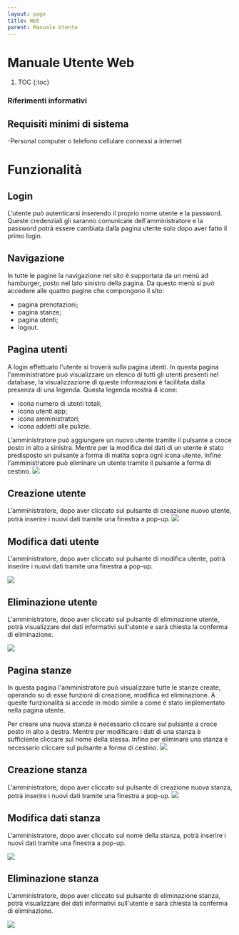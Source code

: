 ```yaml
---
layout: page
title: Web
parent: Manuale Utente
---
```


# Manuale Utente Web

1. TOC
{:toc}
### Riferimenti informativi

## Requisiti minimi di sistema
-Personal computer o telefono cellulare connessi a internet

# Funzionalità

## Login
L'utente può autenticarsi inserendo il proprio nome utente e la password. Queste credenziali gli saranno comunicate dell'amministratore e la password potrà essere cambiata dalla pagina utente solo dopo aver fatto il primo login.

## Navigazione

In tutte le pagine la navigazione nel sito è supportata da un menù ad hamburger, posto nel lato sinistro della pagina.
Da questo menù si può accedere alle quattro pagine che compongono il sito:
- pagina prenotazioni;
- pagina stanze;
- pagina utenti;
- logout.

## Pagina utenti
A login effettuato l'utente si troverà sulla pagina utenti.
In questa pagina l'amministratore può visualizzare un elenco di tutti gli utenti presenti nel database, la visualizzazione di queste informazioni è facilitata dalla presenza di una legenda.
Questa legenda mostra 4 icone:
- icona numero di utenti totali;
- icona utenti app;
- icona amministratori;
- icona addetti alle pulizie.

L'amministratore può aggiungere un nuovo utente tramite il pulsante a croce posto in alto a sinistra.
Mentre per la modifica dei dati di un utente è stato predisposto un pulsante a forma di matita sopra ogni icona utente.
Infine l'amministratore può eliminare un utente tramite il pulsante a forma di cestino.
![](/assets/web/landingPage.png)

## Creazione utente
L'amministratore, dopo aver cliccato sul pulsante di creazione nuovo utente, potrà inserire i nuovi dati tramite una finestra a pop-up.
![](/assets/web/createUser.png)

## Modifica dati utente
L'amministratore, dopo aver cliccato sul pulsante di modifica utente, potrà inserire i nuovi dati tramite una finestra a pop-up.

![](/assets/web/modifyUser.png)

## Eliminazione utente
L'amministratore, dopo aver cliccato sul pulsante di eliminazione utente, potrà visualizzare dei dati informativi sull'utente e sarà chiesta la conferma di eliminazione.

![](/assets/web/deleteUser.png)

## Pagina stanze
In questa pagina l'amministratore può visualizzare tutte le stanze create, operando su di esse funzioni di creazione, modifica ed eliminazione. A queste funzionalità si accede in modo simile a come è stato implementato nella pagina utente.

Per creare una nuova stanza è necessario cliccare sul pulsante a croce posto in alto a destra.
Mentre per modificare i dati di una stanza è sufficiente cliccare sul nome della stessa.
Infine per eliminare una stanza è necessario cliccare sul pulsante a forma di cestino.
![](/assets/web/roomPage.png)

## Creazione stanza
L'amministratore, dopo aver cliccato sul pulsante di creazione nuova stanza, potrà inserire i nuovi dati tramite una finestra a pop-up.
![](/assets/web/createRoom.png)

## Modifica dati stanza
L'amministratore, dopo aver cliccato sul nome della stanza, potrà inserire i nuovi dati tramite una finestra a pop-up.

![](/assets/web/modifyRoom.png)

## Eliminazione stanza
L'amministratore, dopo aver cliccato sul pulsante di eliminazione stanza, potrà visualizzare dei dati informativi sull'utente e sarà chiesta la conferma di eliminazione.

![](/assets/web/deleteRoom.png)


